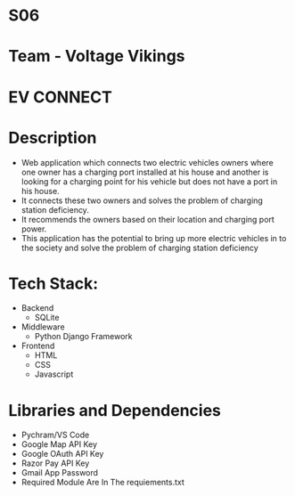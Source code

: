 # S06
# Team - Voltage Vikings
# EV CONNECT
# Description
- Web application which connects two electric vehicles owners where one owner has a charging port installed at his house and another  is looking for a charging point for his vehicle but does not have a port in his house.
- It connects these two owners and solves the problem of charging station deficiency.
- It recommends the owners based on their location and charging port power.
- This application has the potential to bring up more electric vehicles in to the society and solve the problem of charging station deficiency
# Tech Stack:
- Backend
  -  SQLite
- Middleware 
  - Python Django Framework
- Frontend 
  - HTML
  - CSS
  - Javascript
# Libraries and Dependencies
- Pychram/VS Code
- Google Map API Key
- Google OAuth API Key
- Razor Pay API Key
- Gmail App Password
- Required Module Are In The requiements.txt